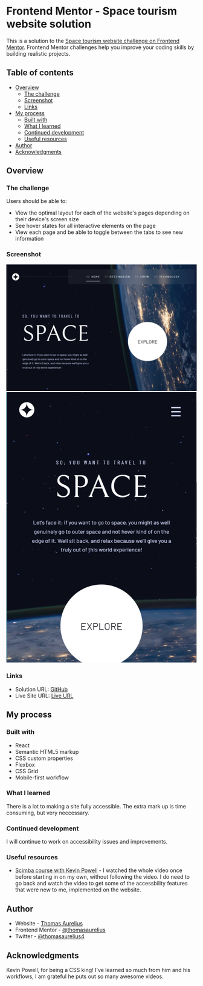 # Frontend Mentor - Space tourism website solution

This is a solution to the [Space tourism website challenge on Frontend Mentor](https://www.frontendmentor.io/challenges/space-tourism-multipage-website-gRWj1URZ3). Frontend Mentor challenges help you improve your coding skills by building realistic projects.

## Table of contents

-  [Overview](#overview)
   -  [The challenge](#the-challenge)
   -  [Screenshot](#screenshot)
   -  [Links](#links)
-  [My process](#my-process)
   -  [Built with](#built-with)
   -  [What I learned](#what-i-learned)
   -  [Continued development](#continued-development)
   -  [Useful resources](#useful-resources)
-  [Author](#author)
-  [Acknowledgments](#acknowledgments)

## Overview

### The challenge

Users should be able to:

-  View the optimal layout for each of the website's pages depending on their device's screen size
-  See hover states for all interactive elements on the page
-  View each page and be able to toggle between the tabs to see new information

### Screenshot

![](.//fm_space_landscape.png)
![](.//fm_space_portrait.png)

### Links

-  Solution URL: [GitHub](https://github.com/ThomasAurelius/fm_react_space_tourism)
-  Live Site URL: [Live URL](https://thomasaurelius.com/projects/react/space/)

## My process

### Built with

-  React
-  Semantic HTML5 markup
-  CSS custom properties
-  Flexbox
-  CSS Grid
-  Mobile-first workflow

### What I learned

There is a lot to making a site fully accessible. The extra mark up is time consuming, but very neccessary.

### Continued development

I will continue to work on accessibility issues and improvements.

### Useful resources

-  [Scimba course with Kevin Powell](https://scrimba.com/learn/spacetravel) - I watched the whole video once before starting in on my own, without following the video. I do need to go back and watch the video to get some of the accessbility features that were new to me, implemented on the website.

## Author

-  Website - [Thomas Aurelius](https://thomasaurelius.com)
-  Frontend Mentor - [@thomasaurelius](https://www.frontendmentor.io/profile/thomasaurelius)
-  Twitter - [@thomasaurelius4](https://www.twitter.com/thomasaurelius4)

## Acknowledgments

Kevin Powell, for being a CSS king! I've learned so much from him and his workflows, I am grateful he puts out so many awesome videos.
